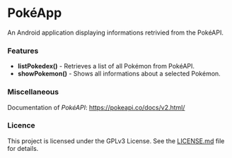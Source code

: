 # PokéApp
An Android application displaying informations retrivied from the PokéAPI.

### Features
* **listPokedex()** - Retrieves a list of all Pokémon from PokéAPI.
* **showPokemon()** - Shows all informations about a selected Pokémon.

### Miscellaneous
Documentation of *PokéAPI*: https://pokeapi.co/docs/v2.html/

### Licence
This project is licensed under the GPLv3 License. See the [LICENSE.md](LICENSE.md) file for details.
